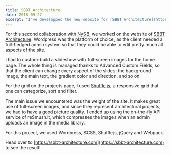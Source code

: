 ```yaml
---
title: SBBT Architecture
date: 2018-09-27
excerpt: "I've developped the new website for [SBBT Architecture](https://sbbt-architecture.com/), an architectural firm, in collaboration with NySB Paris."
---
```

For this second collaboration with [NySB](https://nysb.paris), we worked on the website of [SBBT Architecture](https://sbbt-architecture.com/). Wordpress was the platform of choice, as the client needed a full-fledged admin system so that they could be able to edit pretty much all aspects of the site.

I had to custom-build a slideshow with full-screen images for the home page. The whole thing is managed thanks to Advanced Custom Fields, so that the client can change every aspect of the slides: the background image, the main text, the gradient color and direction, and so on.

For the grid on the projects page, I used [Shuffle.js](https://vestride.github.io/Shuffle/), a responsive grid that one can categorize, sort and filter.

The main issue we encountered was the weight of the site. It makes great use of full-screen images, and since they represent architectural projects, we had to have a good picture quality. I ended up using the on-the-fly API service of reSmush.it, which compresses the images when an admin uploads an image in the media library.

For this project, we used Wordpress, SCSS, Shufflejs, jQuery and Webpack.

Head over to [https://sbbt-architecture.com](https://sbbt-architecture.com) to see the result!
